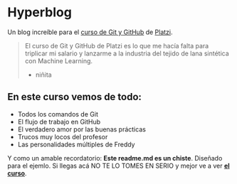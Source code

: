 # Hyperblog
Un blog increíble para el [curso de Git y GitHub](https://platzi.com/cursos/git-github/ "curso de Git y GitHub") de [Platzi](https://platzi.com/home "Platzi").

>El curso de Git y GitHub de Platzi es lo que me hacía falta para triplicar mi salario y lanzarme a la industria del tejido de lana sintética con Machine Learning.
> - niñita

## En este curso vemos de todo:
* Todos los comandos de Git
* El flujo de trabajo en GitHub
* El verdadero amor por las buenas prácticas
* Trucos muy locos del profesor
* Las personalidades múltiples de Freddy

Y como un amable recordatorio: **Este readme.md es un chiste**. Diseñado para el ejemlo. Si llegas acá NO TE LO TOMES EN SERIO y mejor ve a ver [**el curso**](https://platzi.com/cursos/git-github/ "el curso").
